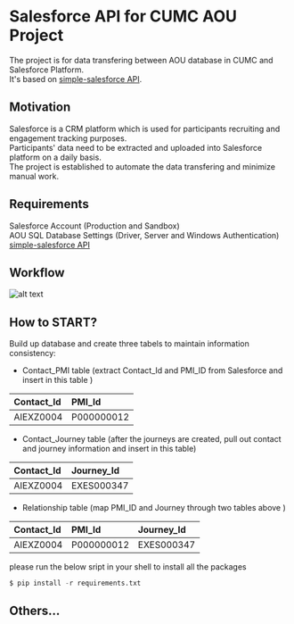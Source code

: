 # Salesforce API for CUMC AOU Project

The project is for data transfering between AOU database in CUMC and Salesforce Platform.   
It's based on [simple-salesforce API](https://pypi.org/project/simple-salesforce/).   

## Motivation 

Salesforce is a CRM platform which is used for participants recruiting and engagement tracking purposes.   
Participants' data need to be extracted and uploaded into Salesforce platform on a daily basis.   
The project is established to automate the data transfering and minimize manual work.   


## Requirements

Salesforce Account (Production and Sandbox)  
AOU SQL Database Settings (Driver, Server and Windows Authentication)  
[simple-salesforce API](https://pypi.org/project/simple-salesforce/)  

## Workflow

![alt text](https://gitbucket.sis.nyp.org/pmi-hpo-admin/salesforce_api_hpo/raw/master/Salesforce%20Uploading%20Process.png)

## How to START?

Build up database and create three tabels to maintain information consistency:
* Contact_PMI table (extract Contact_Id and PMI_ID from Salesforce and insert in this table )

|Contact_Id   |PMI_Id       |
|:------------|:------------|
|AIEXZ0004    |P000000012   |

* Contact_Journey table (after the journeys are created, pull out contact and journey information and insert in this table)

|Contact_Id   |Journey_Id   |
|:------------|:------------|
|AIEXZ0004    |EXES000347   |

* Relationship table (map PMI_ID and Journey through two tables above )

|Contact_Id   |PMI_Id       |Journey_Id   |
|:------------|:------------|:------------|
|AIEXZ0004    |P000000012   |EXES000347   |

please run the below sript in your shell to install all the packages 
```python
$ pip install -r requirements.txt
```

## Others...
